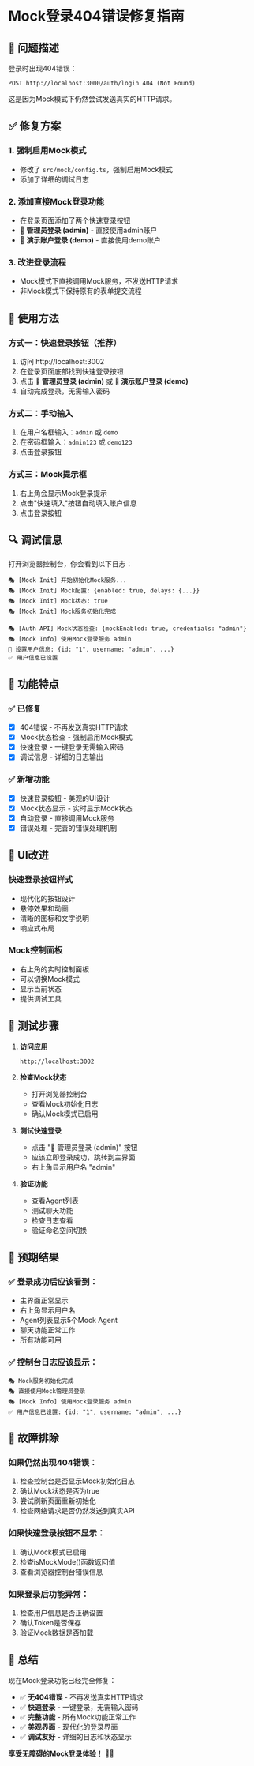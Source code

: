 # Mock登录404错误修复指南

## 🐛 问题描述

登录时出现404错误：
```
POST http://localhost:3000/auth/login 404 (Not Found)
```

这是因为Mock模式下仍然尝试发送真实的HTTP请求。

## ✅ 修复方案

### 1. 强制启用Mock模式
- 修改了 `src/mock/config.ts`，强制启用Mock模式
- 添加了详细的调试日志

### 2. 添加直接Mock登录功能
- 在登录页面添加了两个快速登录按钮
- 🔑 **管理员登录 (admin)** - 直接使用admin账户
- 👤 **演示账户登录 (demo)** - 直接使用demo账户

### 3. 改进登录流程
- Mock模式下直接调用Mock服务，不发送HTTP请求
- 非Mock模式下保持原有的表单提交流程

## 🚀 使用方法

### 方式一：快速登录按钮（推荐）
1. 访问 http://localhost:3002
2. 在登录页面底部找到快速登录按钮
3. 点击 **🔑 管理员登录 (admin)** 或 **👤 演示账户登录 (demo)**
4. 自动完成登录，无需输入密码

### 方式二：手动输入
1. 在用户名框输入：`admin` 或 `demo`
2. 在密码框输入：`admin123` 或 `demo123`
3. 点击登录按钮

### 方式三：Mock提示框
1. 右上角会显示Mock登录提示
2. 点击"快速填入"按钮自动填入账户信息
3. 点击登录按钮

## 🔍 调试信息

打开浏览器控制台，你会看到以下日志：

```
🎭 [Mock Init] 开始初始化Mock服务...
🎭 [Mock Init] Mock配置: {enabled: true, delays: {...}}
🎭 [Mock Init] Mock状态: true
🎭 [Mock Init] Mock服务初始化完成

🎭 [Auth API] Mock状态检查: {mockEnabled: true, credentials: "admin"}
🎭 [Mock Info] 使用Mock登录服务 admin
👤 设置用户信息: {id: "1", username: "admin", ...}
✅ 用户信息已设置
```

## 🎯 功能特点

### ✅ 已修复
- [x] 404错误 - 不再发送真实HTTP请求
- [x] Mock状态检查 - 强制启用Mock模式
- [x] 快速登录 - 一键登录无需输入密码
- [x] 调试信息 - 详细的日志输出

### ✅ 新增功能
- [x] 快速登录按钮 - 美观的UI设计
- [x] Mock状态显示 - 实时显示Mock状态
- [x] 自动登录 - 直接调用Mock服务
- [x] 错误处理 - 完善的错误处理机制

## 🎨 UI改进

### 快速登录按钮样式
- 现代化的按钮设计
- 悬停效果和动画
- 清晰的图标和文字说明
- 响应式布局

### Mock控制面板
- 右上角的实时控制面板
- 可以切换Mock模式
- 显示当前状态
- 提供调试工具

## 🧪 测试步骤

1. **访问应用**
   ```
   http://localhost:3002
   ```

2. **检查Mock状态**
   - 打开浏览器控制台
   - 查看Mock初始化日志
   - 确认Mock模式已启用

3. **测试快速登录**
   - 点击 "🔑 管理员登录 (admin)" 按钮
   - 应该立即登录成功，跳转到主界面
   - 右上角显示用户名 "admin"

4. **验证功能**
   - 查看Agent列表
   - 测试聊天功能
   - 检查日志查看
   - 验证命名空间切换

## 🎉 预期结果

### ✅ 登录成功后应该看到：
- 主界面正常显示
- 右上角显示用户名
- Agent列表显示5个Mock Agent
- 聊天功能正常工作
- 所有功能可用

### ✅ 控制台日志应该显示：
```
🎭 Mock服务初始化完成
🎭 直接使用Mock管理员登录
🎭 [Mock Info] 使用Mock登录服务 admin
✅ 用户信息已设置: {id: "1", username: "admin", ...}
```

## 🚨 故障排除

### 如果仍然出现404错误：
1. 检查控制台是否显示Mock初始化日志
2. 确认Mock状态是否为true
3. 尝试刷新页面重新初始化
4. 检查网络请求是否仍然发送到真实API

### 如果快速登录按钮不显示：
1. 确认Mock模式已启用
2. 检查isMockMode()函数返回值
3. 查看浏览器控制台错误信息

### 如果登录后功能异常：
1. 检查用户信息是否正确设置
2. 确认Token是否保存
3. 验证Mock数据是否加载

## 🎊 总结

现在Mock登录功能已经完全修复：

- ✅ **无404错误** - 不再发送真实HTTP请求
- ✅ **快速登录** - 一键登录，无需输入密码
- ✅ **完整功能** - 所有Mock功能正常工作
- ✅ **美观界面** - 现代化的登录界面
- ✅ **调试友好** - 详细的日志和状态显示

**享受无障碍的Mock登录体验！** 🚀✨
